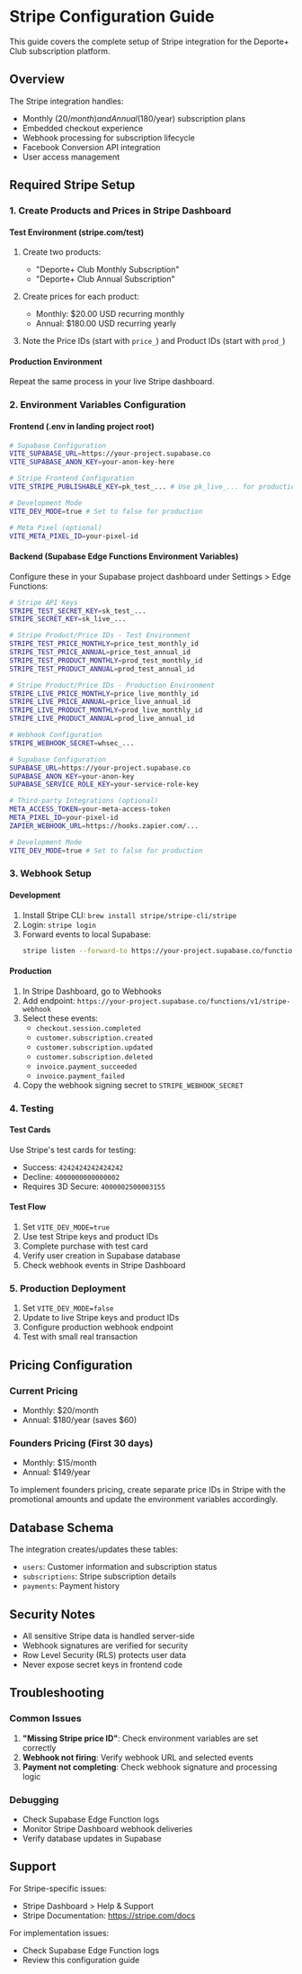 # Stripe Configuration Guide

This guide covers the complete setup of Stripe integration for the Deporte+ Club subscription platform.

## Overview

The Stripe integration handles:
- Monthly ($20/month) and Annual ($180/year) subscription plans
- Embedded checkout experience
- Webhook processing for subscription lifecycle
- Facebook Conversion API integration
- User access management

## Required Stripe Setup

### 1. Create Products and Prices in Stripe Dashboard

#### Test Environment (stripe.com/test)
1. Create two products:
   - "Deporte+ Club Monthly Subscription"
   - "Deporte+ Club Annual Subscription"

2. Create prices for each product:
   - Monthly: $20.00 USD recurring monthly
   - Annual: $180.00 USD recurring yearly

3. Note the Price IDs (start with `price_`) and Product IDs (start with `prod_`)

#### Production Environment
Repeat the same process in your live Stripe dashboard.

### 2. Environment Variables Configuration

#### Frontend (.env in landing project root)
```bash
# Supabase Configuration
VITE_SUPABASE_URL=https://your-project.supabase.co
VITE_SUPABASE_ANON_KEY=your-anon-key-here

# Stripe Frontend Configuration
VITE_STRIPE_PUBLISHABLE_KEY=pk_test_... # Use pk_live_... for production

# Development Mode
VITE_DEV_MODE=true # Set to false for production

# Meta Pixel (optional)
VITE_META_PIXEL_ID=your-pixel-id
```

#### Backend (Supabase Edge Functions Environment Variables)

Configure these in your Supabase project dashboard under Settings > Edge Functions:

```bash
# Stripe API Keys
STRIPE_TEST_SECRET_KEY=sk_test_...
STRIPE_SECRET_KEY=sk_live_...

# Stripe Product/Price IDs - Test Environment
STRIPE_TEST_PRICE_MONTHLY=price_test_monthly_id
STRIPE_TEST_PRICE_ANNUAL=price_test_annual_id
STRIPE_TEST_PRODUCT_MONTHLY=prod_test_monthly_id
STRIPE_TEST_PRODUCT_ANNUAL=prod_test_annual_id

# Stripe Product/Price IDs - Production Environment
STRIPE_LIVE_PRICE_MONTHLY=price_live_monthly_id
STRIPE_LIVE_PRICE_ANNUAL=price_live_annual_id
STRIPE_LIVE_PRODUCT_MONTHLY=prod_live_monthly_id
STRIPE_LIVE_PRODUCT_ANNUAL=prod_live_annual_id

# Webhook Configuration
STRIPE_WEBHOOK_SECRET=whsec_...

# Supabase Configuration
SUPABASE_URL=https://your-project.supabase.co
SUPABASE_ANON_KEY=your-anon-key
SUPABASE_SERVICE_ROLE_KEY=your-service-role-key

# Third-party Integrations (optional)
META_ACCESS_TOKEN=your-meta-access-token
META_PIXEL_ID=your-pixel-id
ZAPIER_WEBHOOK_URL=https://hooks.zapier.com/...

# Development Mode
VITE_DEV_MODE=true # Set to false for production
```

### 3. Webhook Setup

#### Development
1. Install Stripe CLI: `brew install stripe/stripe-cli/stripe`
2. Login: `stripe login`
3. Forward events to local Supabase:
   ```bash
   stripe listen --forward-to https://your-project.supabase.co/functions/v1/stripe-webhook
   ```

#### Production
1. In Stripe Dashboard, go to Webhooks
2. Add endpoint: `https://your-project.supabase.co/functions/v1/stripe-webhook`
3. Select these events:
   - `checkout.session.completed`
   - `customer.subscription.created`
   - `customer.subscription.updated`
   - `customer.subscription.deleted`
   - `invoice.payment_succeeded`
   - `invoice.payment_failed`
4. Copy the webhook signing secret to `STRIPE_WEBHOOK_SECRET`

### 4. Testing

#### Test Cards
Use Stripe's test cards for testing:
- Success: `4242424242424242`
- Decline: `4000000000000002`
- Requires 3D Secure: `4000002500003155`

#### Test Flow
1. Set `VITE_DEV_MODE=true`
2. Use test Stripe keys and product IDs
3. Complete purchase with test card
4. Verify user creation in Supabase database
5. Check webhook events in Stripe Dashboard

### 5. Production Deployment

1. Set `VITE_DEV_MODE=false`
2. Update to live Stripe keys and product IDs
3. Configure production webhook endpoint
4. Test with small real transaction

## Pricing Configuration

### Current Pricing
- Monthly: $20/month
- Annual: $180/year (saves $60)

### Founders Pricing (First 30 days)
- Monthly: $15/month
- Annual: $149/year

To implement founders pricing, create separate price IDs in Stripe with the promotional amounts and update the environment variables accordingly.

## Database Schema

The integration creates/updates these tables:
- `users`: Customer information and subscription status
- `subscriptions`: Stripe subscription details
- `payments`: Payment history

## Security Notes

- All sensitive Stripe data is handled server-side
- Webhook signatures are verified for security
- Row Level Security (RLS) protects user data
- Never expose secret keys in frontend code

## Troubleshooting

### Common Issues
1. **"Missing Stripe price ID"**: Check environment variables are set correctly
2. **Webhook not firing**: Verify webhook URL and selected events
3. **Payment not completing**: Check webhook signature and processing logic

### Debugging
- Check Supabase Edge Function logs
- Monitor Stripe Dashboard webhook deliveries
- Verify database updates in Supabase

## Support

For Stripe-specific issues:
- Stripe Dashboard > Help & Support
- Stripe Documentation: https://stripe.com/docs

For implementation issues:
- Check Supabase Edge Function logs
- Review this configuration guide